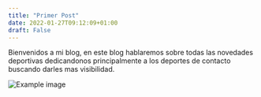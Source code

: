 ```yaml
---
title: "Primer Post"
date: 2022-01-27T09:12:09+01:00
draft: False
---
```


Bienvenidos a mi blog, en este blog hablaremos sobre todas las novedades deportivas dedicandonos principalmente a los deportes de contacto buscando darles mas visibilidad.

![Example image](/trabajo-hugo/static/imagen.jpg) 

